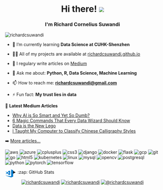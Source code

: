 <h1 align="center">Hi there! <img src="https://media.giphy.com/media/hvRJCLFzcasrR4ia7z/giphy.gif" width="25px"></h1>
<h3 align="center">I'm Richard Cornelius Suwandi</h3>

<p align="left"> <img src="https://komarev.com/ghpvc/?username=richardcsuwandi" alt="richardcsuwandi" /> </p>

- 🌱 I’m currently learning **Data Science at CUHK-Shenzhen**

- 👨‍💻 All of my projects are available at [richardcsuwandi.github.io](https://richardcsuwandi.github.io)

- 📝 I regulary write articles on [Medium](https://www.medium.com/@richardcsuwandi)

- 💬 Ask me about: **Python, R, Data Science, Machine Learning**

- 📫 How to reach me: **richardcsuwandi@gmail.com**

- ⚡ Fun fact: **My trust lies in data**

📕 **Latest Medium Articles**
<!-- BLOG-POST-LIST:START -->
- [Why AI is So Smart and Yet So Dumb?](https://towardsdatascience.com/why-ai-is-so-smart-and-yet-so-dumb-c156cc87fafa?source=rss-727a207951a0------2)
- [6 Magic Commands That Every Data Wizard Should Know](https://towardsdatascience.com/6-magic-commands-that-every-data-wizard-should-know-87eaf9e2567c?source=rss-727a207951a0------2)
- [Data is the New Lego](https://towardsdatascience.com/data-is-the-new-lego-bc634cc8a795?source=rss-727a207951a0------2)
- [I Taught My Computer to Classify Chinese Calligraphy Styles](https://towardsdatascience.com/i-taught-my-computer-to-classify-chinese-calligraphy-styles-4d0160478ce1?source=rss-727a207951a0------2)
<!-- BLOG-POST-LIST:END -->
➡️ [More articles...](https://medium.com/@richardcsuwandi)


<p align="left"><img src="https://devicons.github.io/devicon/devicon.git/icons/amazonwebservices/amazonwebservices-original-wordmark.svg" alt="aws" width="40" height="40"/> <img src="https://www.vectorlogo.zone/logos/microsoft_azure/microsoft_azure-icon.svg" alt="azure" width="40" height="40"/> <img src="https://devicons.github.io/devicon/devicon.git/icons/cplusplus/cplusplus-original.svg" alt="cplusplus" width="40" height="40"/> <img src="https://devicons.github.io/devicon/devicon.git/icons/css3/css3-original-wordmark.svg" alt="css3" width="40" height="40"/> <img src="https://devicons.github.io/devicon/devicon.git/icons/django/django-original.svg" alt="django" width="40" height="40"/> <img src="https://devicons.github.io/devicon/devicon.git/icons/docker/docker-original-wordmark.svg" alt="docker" width="40" height="40"/> <img src="https://www.vectorlogo.zone/logos/pocoo_flask/pocoo_flask-icon.svg" alt="flask" width="40" height="40"/> <img src="https://www.vectorlogo.zone/logos/google_cloud/google_cloud-icon.svg" alt="gcp" width="40" height="40"/> <img src="https://www.vectorlogo.zone/logos/git-scm/git-scm-icon.svg" alt="git" width="40" height="40"/> <img src="https://devicons.github.io/devicon/devicon.git/icons/go/go-original.svg" alt="go" width="40" height="40"/> <img src="https://devicons.github.io/devicon/devicon.git/icons/html5/html5-original-wordmark.svg" alt="html5" width="40" height="40"/> <img src="https://www.vectorlogo.zone/logos/kubernetes/kubernetes-icon.svg" alt="kubernetes" width="40" height="40"/> <img src="https://devicons.github.io/devicon/devicon.git/icons/linux/linux-original.svg" alt="linux" width="40" height="40"/> <img src="https://devicons.github.io/devicon/devicon.git/icons/mysql/mysql-original-wordmark.svg" alt="mysql" width="40" height="40"/> <img src="https://www.vectorlogo.zone/logos/opencv/opencv-icon.svg" alt="opencv" width="40" height="40"/> <img src="https://devicons.github.io/devicon/devicon.git/icons/postgresql/postgresql-original-wordmark.svg" alt="postgresql" width="40" height="40"/> <img src="https://devicons.github.io/devicon/devicon.git/icons/python/python-original.svg" alt="python" width="40" height="40"/> <img src="https://www.vectorlogo.zone/logos/pytorch/pytorch-icon.svg" alt="pytorch" width="40" height="40"/> <img src="https://www.vectorlogo.zone/logos/tensorflow/tensorflow-icon.svg" alt="tensorflow" width="40" height="40"/></p>
<img align="left" alt="Visual Studio Code" width="26px" src="https://raw.githubusercontent.com/github/explore/80688e429a7d4ef2fca1e82350fe8e3517d3494d/topics/visual-studio-code/visual-studio-code.png" />

<details>
  <summary>:zap: GitHub Stats</summary>

  <img align="left" alt="richardcsuwandi's Github Stats" src="https://github-readme-stats.codestackr.vercel.app/api?username=codeSTACKr&show_icons=true&hide_border=true" />

</details>

<p align="center">
<a href="https://twitter.com/richardcsuwandi" target="blank"><img align="center" src="https://cdn.jsdelivr.net/npm/simple-icons@3.0.1/icons/twitter.svg" alt="richardcsuwandi" height="30" width="30" /></a>
<a href="https://linkedin.com/in/richardcsuwandi" target="blank"><img align="center" src="https://cdn.jsdelivr.net/npm/simple-icons@3.0.1/icons/linkedin.svg" alt="richardcsuwandi" height="30" width="30" /></a>
<a href="https://medium.com/@richardcsuwandi" target="blank"><img align="center" src="https://cdn.jsdelivr.net/npm/simple-icons@3.0.1/icons/medium.svg" alt="@richardcsuwandi" height="30" width="30" /></a>
</p>
